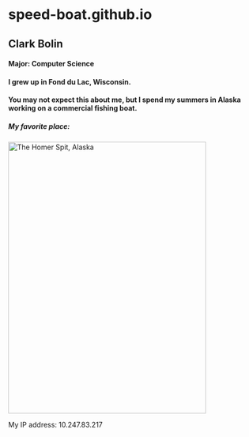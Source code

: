 # speed-boat.github.io
<html>
    <head>
        <title>Assignment 1: Get on the Web</title>
    </head>
    <body>
        <h2>Clark Bolin</h2>
        <h4>Major: Computer Science</h4>
        <h4>I grew up in Fond du Lac, Wisconsin.</h4>
        <h4>You  may not expect this about me, but I spend my summers in Alaska working on a commercial fishing boat.</h4>
        <h5>My favorite place:</h5>
        <img src="homer.jpeg" alt="The Homer Spit, Alaska" width=400 height=550>
        <p>My IP address: 10.247.83.217
    </body>
</html>
